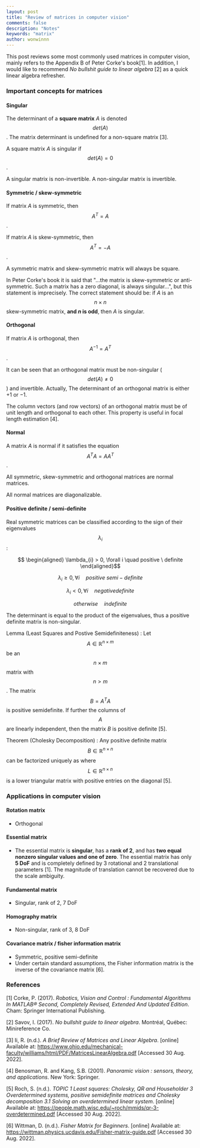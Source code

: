 ```yaml
---
layout: post
title: "Review of matrices in computer vision"
comments: false
description: "Notes"
keywords: "matrix"
author: wonwinnn
---
```


 This post reviews some most commonly used matrices in computer vision, mainly refers to the Appendix B of Peter Corke's book[1].  In addition, I would like to recommend *No bullshit guide to linear algebra* [2] as a quick linear algebra refresher.

### Important concepts for matrices

#### Singular

The determinant of a **square matrix** *A* is denoted $$det(A)$$.  The matrix determinant is undefined for a non-square matrix [3].  

A square matrix *A* is singular if $$ det(A) = 0$$.

A singular matrix is non-invertible. A non-singular matrix is invertible.

#### Symmetric / skew-symmetric

If matrix *A* is symmetric, then $$ A^T = A $$. 

If matrix *A* is skew-symmetric, then $$ A^T = -A $$. 

A symmetric matrix and skew-symmetric matrix will always be square. 

In Peter Corke's book it is said that "...the matrix is skew-symmetric or anti-symmetric. Such a matrix has a zero diagonal, is always singular...", but this statement is imprecisely. The correct statement should be: if *A* is an  $$n \times n$$ skew-symmetric matrix, **and *n* is odd**, then *A* is singular.

#### Orthogonal

If matrix *A* is orthogonal, then $$ A^{-1} = A^T $$.  

It can be seen that an orthogonal matrix must be non-singular ($$ det(A) \neq 0$$) and invertible. Actually, The determinant of an orthogonal matrix is either +1 or −1.

The column vectors (and row vectors) of an orthogonal matrix must be of unit length and orthogonal to each other. This property is useful in focal length estimation [4].

#### Normal

A matrix *A* is normal if it satisfies the equation $$ A^TA = AA^T $$.

All symmetric, skew-symmetric and orthogonal matrices are normal matrices.

All normal matrices are diagonalizable.

#### Positive definite / semi-definite

Real symmetric matrices can be classified according to the sign of their eigenvalues $$\lambda_{i}$$:

$$ \begin{aligned} \lambda_{i} > 0, \forall i \quad positive \ definite \end{aligned}$$

$$ \lambda_{i} \geq 0, \forall i \quad positive \ semi-definite$$

$$ \lambda_{i} < 0, \forall i \quad negative definite$$

$$ otherwise \quad indefinite$$

The determinant is equal to the product of the eigenvalues, thus a positive definite matrix is non-singular.

Lemma (Least Squares and Postive Semidefiniteness) : Let $$ A \in \mathbb{R}^{n \times m} $$ be an $$ n \times m$$  matrix with $$ n > m $$. The matrix $$ B = A^TA $$  is positive semidefinite. If further the columns of $$A$$  are linearly independent, then the matrix $B$ is positive definite [5].

Theorem (Cholesky Decomposition) : Any positive definite matrix $$ B \in \mathbb{R}^{n \times n} $$ can be factorized uniquely as where $$ L \in \mathbb{R}^{n \times n} $$ is a lower triangular matrix with positive entries on the diagonal [5].

### Applications in computer vision

#### Rotation matrix

- Orthogonal  

#### Essential matrix

- The essential matrix is **singular**, has a **rank of 2**, and has **two equal nonzero singular values and one of zero**. The essential matrix has only **5 DoF** and is completely defined by 3 rotational and 2 translational parameters [1]. The magnitude of translation cannot be recovered due to the scale ambiguity.

#### Fundamental matrix

- Singular, rank of 2, 7 DoF

#### Homography matrix

- Non-singular, rank of 3, 8 DoF

#### Covariance matrix / fisher information matrix

- Symmetric, positive semi-definite
- Under certain standard assumptions, the Fisher information matrix is the inverse of the covariance matrix [6].

### References


[1] Corke, P. (2017). *Robotics, Vision and Control : Fundamental Algorithms In MATLAB® Second, Completely Revised, Extended And Updated Edition*. Cham: Springer International Publishing.

[2] Savov, I. (2017). *No bullshit guide to linear algebra*. Montréal, Québec: Minireference Co.

[3] Ii, R. (n.d.). *A Brief Review of Matrices and Linear Algebra*. [online] Available at:  https://www.ohio.edu/mechanical-faculty/williams/html/PDF/MatricesLinearAlgebra.pdf [Accessed 30 Aug. 2022].

[4] Benosman, R. and Kang, S.B. (2001). *Panoramic vision : sensors, theory, and applications*. New York: Springer.

‌[5] Roch, S. (n.d.). *TOPIC 1 Least squares: Cholesky, QR and Householder 3 Overdetermined systems, positive semidefinite matrices and Cholesky decomposition 3.1 Solving  an overdetermined linear system*. [online] Available at: https://people.math.wisc.edu/~roch/mmids/qr-3-overdetermined.pdf [Accessed 30 Aug. 2022].

[6] Wittman, D. (n.d.). *Fisher Matrix for Beginners*. [online] Available at: https://wittman.physics.ucdavis.edu/Fisher-matrix-guide.pdf [Accessed 30 Aug. 2022].

‌

‌
